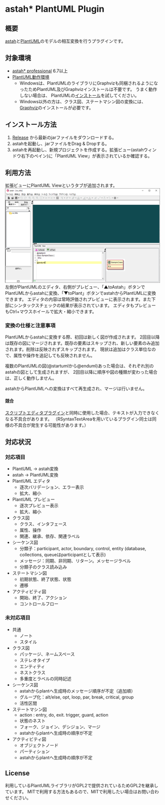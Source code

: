 # astah* PlantUML Plugin

## 概要

[astah](https://astah.change-vision.com)と[PlantUML](https://plantuml.com)のモデルの相互変換を行うプラグインです。

## 対象環境

- [astah* professional](https://astah.change-vision.com/ja/product/astah-professional.html) 6.7以上
- [PlantUML動作環境](https://plantuml.com/starting)
   - Windowsは、PlantUMLのライブラリにGraphvizも同梱されるようになったためPlantUML及びGraphvizインストールは不要です。 うまく動作しない場合は、 PlantUMLの[インストール](https://plantuml.com/starting)を試してください。
   - Windows以外の方は、クラス図、ステートマシン図の変換には、[Graphviz](https://plantuml.com/graphviz-dot)のインストールが必要です。

## インストール方法

1. [Release](https://github.com/ChangeVision/astah-plantuml-plugin/releases) から最新のjarファイルをダウンロードする。
2. astahを起動し、jarファイルをDrag & Dropする。
3. astahを再起動し、新規プロジェクトを作成する。拡張ビュー(astahウィンドウ右下のペイン)に「PlantUML View」が表示されているか確認する。

## 利用方法

拡張ビューにPlantUML Viewというタブが追加されます。
![snapshot](https://github.com/ChangeVision/astah-plantuml-plugin/blob/images/img/snapshot.png?raw=true)
左側がPlantUMLのエディタ、右側がプレビュー、「▲toAstah」ボタンでPlantUMLからastahに変換、「▼toPlant」ボタンでastahからPlantUMLに変換できます。
エディタの内容は常時評価されプレビューに表示されます。また下部にシンタックスチェックの結果が表示されています。 エディタもプレビューもCtrl+マウスホイールで拡大・縮小できます。

### 変換の仕様と注意事項

PlantUMLからastahに変換する際、初回は新しく図が作成されます。 2回目以降は既存の図にマージされます。既存の要素はスキップされ、新しい要素のみ追加されます。削除は反映されずスキップされます。
現状は追加はクラス単位なので、属性や操作を追記しても反映されません。

複数のPlantUMLの図(@startumlから@enduml)あった場合は、それぞれ別のastahの図として生成されますが、 2回目以降に順序や図の種類が変わった場合は、正しく動作しません。

astahからPlantUMLへの変換はすべて再生成され、マージは行いません。

#### 競合
[スクリプトエディタプラグイン](https://astah.change-vision.com/ja/feature/script-plugin.html)と同時に使用した場合、テキストが入力できなくなる不具合があります。
（RSyntaxTextAreaを用いているプラグイン同士は同様の不具合が発生する可能性があります。）

## 対応状況

### 対応項目

- PlantUML → astah変換
- astah → PlantUML変換
- PlantUML エディタ
  - 逐次バリデーション、エラー表示
  - 拡大、縮小
- PlantUML プレビュー
  - 逐次プレビュー表示
  - 拡大、縮小
- クラス図
  - クラス、インタフェース
  - 属性、操作
  - 関連、継承、依存、関連ラベル
- シーケンス図
  - 分類子：participant, actor, boundary, control, entity
    (database, collections, queueはparticipantとして表示)
  - メッセージ：同期、非同期、リターン。メッセージラベル
  - 分類子のクラス読み込み 
- ステートマシン図
  - 初期状態、終了状態、状態
  - 遷移
- アクティビティ図
  - 開始、終了、アクション
  - コントロールフロー

### 未対応項目

- 共通
    - ノート
    - スタイル
- クラス図
    - パッケージ、ネームスペース
    - ステレオタイプ
    - エンティティ
    - ネストクラス
    - 多重度とラベルの同時記述
- シーケンス図
    - astahからplantへ生成時のメッセージ順序が不定（追加順）
    - グループ化：alt/else, opt, loop, par, break, critical, group
    - 活性区間
- ステートマシン図
    - action : entry, do, exit. trigger, guard, action
    - 状態のネスト
    - フォーク、ジョイン、デシジョン、マージ
    - astahからplantへ生成時の順序が不定
- アクティビティ図
    - オブジェクトノード
    - パーティション
    - astahからplantへ生成時の順序が不定

## License

利用しているPlantUMLライブラリがGPL2で提供されているためGPL2を継承しています。 MITで利用する方法もあるので、MITで利用したい場合はお問い合わせください。
